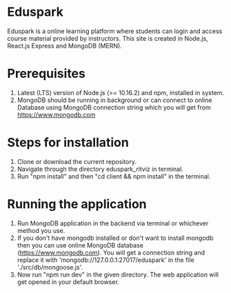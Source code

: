 # Eduspark

Eduspark is a online learning platform where students can login and access course material provided by instructors. This site is created in Node.js, React.js Express and MongoDB (MERN).


# Prerequisites 

1. Latest (LTS) version of Node.js (>= 10.16.2) and npm, installed in system.
2. MongoDB should be running in background or can connect to online Database using MongoDB connection string which you will get from https://www.mongodb.com


# Steps for installation

1. Clone or download the current repository.
2. Navigate through the directory eduspark_ritviz in terminal.
3. Run "npm install" and then "cd client && npm install" in the terminal.


# Running the application

1. Run MongoDB application in the backend via terminal or whichever method you use.
2. If you don't have mongodb installed or don't want to install mongodb then you can use online MongoDB database (https://www.mongodb.com). You will get a connection string and replace it with 'mongodb://127.0.0.1:27017/eduspark' in the file './src/db/mongoose.js'.
3. Now run "npm run dev" in the given directory. The web application will get opened in your default browser.
